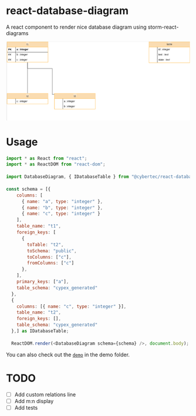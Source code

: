 # react-database-diagram

A react component to render nice database diagram using storm-react-diagrams

![A diagram rendered by storm-react-diagram](example.png)

# Usage
```javascript
import * as React from "react";
import * as ReactDOM from "react-dom";

import DatabaseDiagram, { IDatabaseTable } from "@cybertec/react-database-diagram";

const schema = [{
    columns: [
      { name: "a", type: "integer" },
      { name: "b", type: "integer" },
      { name: "c", type: "integer" }
    ],
    table_name: "t1",
    foreign_keys: [
      {
        toTable: "t2",
        toSchema: "public",
        toColumns: ["c"],
        fromColumns: ["c"]
      },
    ],
    primary_keys: ["a"],
    table_schema: "cypex_generated"
  },
  {
    columns: [{ name: "c", type: "integer" }],
    table_name: "t2",
    foreign_keys: [],
    table_schema: "cypex_generated"
  },] as IDatabaseTable;

  ReactDOM.render(<DatabaseDiagram schema={schema} />, document.body);

```

You can also check out the [`demo`](https://github.com/cybertec-postgresql/react-database-diagram/tree/master/demo) in the demo folder.

# TODO

- [ ] Add custom relations line
- [ ] Add m:n display
- [ ] Add tests